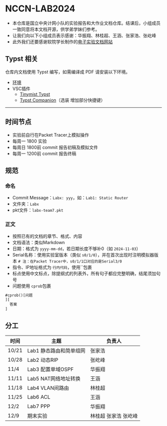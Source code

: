 # NCCN-LAB2024

- 本仓库是国立中央计网小队的实验报告和大作业文档仓库。结课后，小组成员一致同意将本文档开源，供学弟学妹们参考。
- 让我们向以下小组成员表示感谢：华振翔、林桂超、王涵、张家浩、张屹峰
- 此外我们还要感谢软院学长制作的[电子实验文档网站](https://pub.ydjsir.com.cn/)

## Typst 相关

仓库内文档使用 Typst 编写，如需编译成 PDF 请安装以下环境。

- [环境](https://github.com/typst-community/typst-install)
- VSC插件
  - [Tinymist Typst](https://marketplace.visualstudio.com/items?itemName=myriad-dreamin.tinymist)
  - [Typst Companion](https://marketplace.visualstudio.com/items?itemName=CalebFiggers.typst-companion)（选装 增加部分快捷键）

---

## 时间节点

- 实验前自行在Packet Tracer上模拟操作
- 每周一 1800 实验
- 每周日 1800前 commit 报告初稿及模拟文件
- 每周一 1200前 commit 报告终稿

## 规范

### 命名

- Commit Message：`Labx: yyy`，如：`Lab1: Static Router`
- 文件夹：`Labx`
- pkt文件：`labx-team7.pkt`

### 正文

- 按照已有的文档的章节、格式、内容
- 文档语法：类似Markdown
- 日期：格式为 `yyyy-mm-dd`，若日期长度不够补0（如 `2024-11-03`）
- Serial名称：使用实验室版本（类似 `s0/1/0`），并在首次出现时注明模拟器版本 `# 注：在Packet Tracer中，s0/1/1口对应的是Serial3/0`
- 指令、IP地址格式为 `行内代码`，使用\`\`包裹
- 标点使用中文标点，除提纲式的列表外，所有句子都应完整明确，结尾须加句号
- 问题使用 `cprob`包裹

```markdown
#cprob()[问题
][
  答案
]
```

## 分工

| 时间  | 主题                    | 负责人 |
| ----- | ----------------------- | ------ |
| 10/21 | Lab1 静态路由和简单组网 | 张家浩 |
| 10/28 | Lab2 动态RIP            | 张屹峰 |
| 11/4  | Lab3 配置单域OSPF       | 华振翔 |
| 11/11 | Lab5 NAT网络地址转换    | 王涵   |
| 11/18 | Lab4 VLAN间路由         | 林桂超 |
| 11/25 | Lab6 ACL                | 王涵 |
| 12/2  | Lab7 PPP                | 华振翔 |
| 12/9  | 期末实验   | 林桂超 张家浩 张屹峰 |
